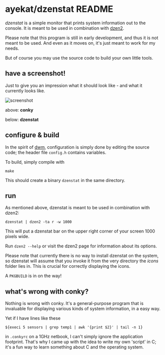ayekat/dzenstat README
======================


*dzenstat* is a simple monitor that prints system information out to the
console. It is meant to be used in combination with
<a href="http://github.com/robm/dzen/">dzen2</a>.

Please note that this program is still in early development, and thus it is not
meant to be used. And even as it moves on, it's just meant to work for my needs.

But of course you may use the source code to build your own little tools.


have a screenshot!
------------------

Just to give you an impression what it should look like - and what it currently
looks like.

![screenshot](http://ayekat.ch/img/host/screen_dzenstat.png)

above: **conky**

below: **dzenstat**


configure & build
-----------------

In the spirit of <a href="http://dwm.suckless.org/">dwm</a>, configuration is
simply done by editing the source code; the header file <code>config.h</code>
contains variables.

To build, simply compile with

	make

This should create a binary <code>dzenstat</code> in the same directory.


run
---

As mentioned above, dzenstat is meant to be used in combination with dzen2:

	dzenstat | dzen2 -ta r -w 1000

This will put a dzenstat bar on the upper right corner of your screen 1000
pixels wide.

Run <code>dzen2 --help</code> or visit the dzen2 page for information about its
options.

Please note that currently there is no way to install dzenstat on the system, so
dzenstat will assume that you invoke it from the very directory the *icons*
folder lies in. This is crucial for correctly displaying the icons.

A <code>PKGBUILD</code> is in on the way!


what's wrong with conky?
------------------------

Nothing is wrong with conky. It's a general-purpose program that is invaluable
for displaying various kinds of system information, in a easy way.

Yet if I have lines like these

	${execi 5 sensors | grep temp1 | awk '{print $2}' | tail -n 1}

in <code>.conkyrc</code> on a 1GHz netbook, I can't simply ignore the
application footprint. That's why I came up with the idea to write my own
'script' in C; it's a fun way to learn something about C and the operating
system.

